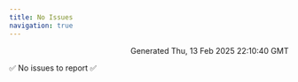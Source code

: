 ```yaml
---
title: No Issues
navigation: true
---
```


<p style="text-align:right;color:#cccs">
Generated Thu, 13 Feb 2025 22:10:40 GMT
</p>
<p>✅ No issues to report ✅</p>



